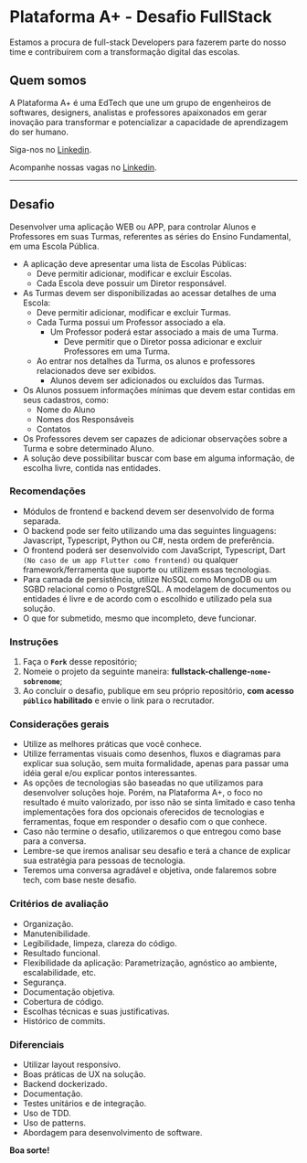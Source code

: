 # Plataforma A+ - Desafio FullStack

Estamos a procura de full-stack Developers para fazerem parte do nosso time e contribuírem com a transformação digital das escolas.

## Quem somos

A Plataforma A+ é uma EdTech que une um grupo de engenheiros de softwares, designers, analistas e professores apaixonados em gerar inovação para transformar e potencializar a capacidade de aprendizagem do ser humano.

Siga-nos no [Linkedin](https://www.linkedin.com/company/plataformaamais).

Acompanhe nossas vagas no [Linkedin](https://www.linkedin.com/company/plataformaamais/jobs/).

---

## Desafio

Desenvolver uma aplicação WEB ou APP, para controlar Alunos e Professores em suas Turmas, referentes as séries do Ensino Fundamental, em uma Escola Pública.

- A aplicação deve apresentar uma lista de Escolas Públicas:
  - Deve permitir adicionar, modificar e excluir Escolas.
  - Cada Escola deve possuir um Diretor responsável.
- As Turmas devem ser disponibilizadas ao acessar detalhes de uma Escola:
  - Deve permitir adicionar, modificar e excluir Turmas.
  - Cada Turma possui um Professor associado a ela.
    - Um Professor poderá estar associado a mais de uma Turma.
      - Deve permitir que o Diretor possa adicionar e excluir Professores em uma Turma.
  - Ao entrar nos detalhes da Turma, os alunos e professores relacionados deve ser exibidos.
    - Alunos devem ser adicionados ou excluídos das Turmas.
- Os Alunos possuem informações mínimas que devem estar contidas em seus cadastros, como:
  - Nome do Aluno
  - Nomes dos Responsáveis
  - Contatos
- Os Professores devem ser capazes de adicionar observações sobre a Turma e sobre determinado Aluno.
- A solução deve possibilitar buscar com base em alguma informação, de escolha livre, contida nas entidades.

### Recomendações

- Módulos de frontend e backend devem ser desenvolvido de forma separada.
- O backend pode ser feito utilizando uma das seguintes linguagens: Javascript, Typescript, Python ou C#, nesta ordem de preferência.
- O frontend poderá ser desenvolvido com JavaScript, Typescript, Dart `(No caso de um app Flutter como frontend)` ou qualquer framework/ferramenta que suporte ou utilizem essas tecnologias.
- Para camada de persistência, utilize NoSQL como MongoDB ou um SGBD relacional como o PostgreSQL. A modelagem de documentos ou entidades é livre e de acordo com o escolhido e utilizado pela sua solução.
- O que for submetido, mesmo que incompleto, deve funcionar.

### Instruções

1. Faça o **`Fork`** desse repositório;
2. Nomeie o projeto da seguinte maneira: **fullstack-challenge-`nome-sobrenome`**;
3. Ao concluir o desafio, publique em seu próprio repositório, **com acesso `público` habilitado** e envie o link para o recrutador.

### Considerações gerais

- Utilize as melhores práticas que você conhece.
- Utilize ferramentas visuais como desenhos, fluxos e diagramas para explicar sua solução, sem muita formalidade, apenas para passar uma idéia geral e/ou explicar pontos interessantes.
- As opções de tecnologias são baseadas no que utilizamos para desenvolver soluções hoje. Porém, na Plataforma A+, o foco no resultado é muito valorizado, por isso não se sinta limitado e caso tenha implementações fora dos opcionais oferecidos de tecnologias e ferramentas, foque em responder o desafio com o que conhece.
- Caso não termine o desafio, utilizaremos o que entregou como base para a conversa.
- Lembre-se que iremos analisar seu desafio e terá a chance de explicar sua estratégia para pessoas de tecnologia.
- Teremos uma conversa agradável e objetiva, onde falaremos sobre tech, com base neste desafio.

### Critérios de avaliação

- Organização.
- Manutenibilidade.
- Legibilidade, limpeza, clareza do código​.
- Resultado funcional.
- Flexibilidade da aplicação:​ Parametrização, agnóstico ao ambiente, escalabilidade, etc.
- Segurança​.
- Documentação objetiva.
- Cobertura de código.
- Escolhas técnicas e suas justificativas.
- Histórico de commits​.

### Diferenciais

- Utilizar layout responsívo.
- Boas práticas de UX na solução.
- Backend dockerizado.
- Documentação.
- Testes unitários e de integração.
- Uso de TDD.
- Uso de patterns.
- Abordagem para desenvolvimento de software.

**Boa sorte!**
